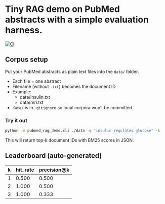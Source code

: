 # Tiny RAG demo on PubMed abstracts with a simple evaluation harness.

[![CI](https://github.com/katemartian/pubmed-rag-demo/actions/workflows/ci.yml/badge.svg)](https://github.com/katemartian/pubmed-rag-demo/actions/workflows/ci.yml)

## Corpus setup

Put your PubMed abstracts as plain text files into the `data/` folder.
- Each file = one abstract
- Filename (without `.txt`) becomes the document ID
- Example:
  - data/insulin.txt
  - data/mri.txt
- `data/` is in `.gitignore` so local corpora won’t be committed

### Try it out

```bash
python -m pubmed_rag_demo.cli ./data -q "insulin regulates glucose" -k 2
```
This will return top-k document IDs with BM25 scores in JSON.

## Leaderboard (auto-generated)

<!-- LB-START -->

| k | hit_rate | precision@k |
|---|----------|-------------|
| 1 | 0.500 | 0.500 |
| 2 | 1.000 | 0.500 |
| 3 | 1.000 | 0.333 |

<!-- LB-END -->
